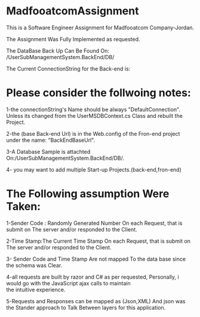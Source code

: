 # MadfooatcomAssignment
This is a Software Engineer Assignment for Madfooatcom Company-Jordan.

The Assignment Was Fully Implemented as requested.

The DataBase Back Up Can Be Found On:
/UserSubManagementSystem.BackEnd/DB/

The Current  ConnectionString for the Back-end is:

<add name="DefaultConnection" connectionString="data source=localhost\SQLEXPRESS; initial catalog=UserMSDB; integrated security=SSPI" providerName="System.Data.SqlClient" />

<h1>Please consider the follwoing notes:</h1>

1-the connectionString's Name should be always "DefaultConnection". Unless its changed from the UserMSDBContext.cs Class and rebuilt the Project.

2-the (base Back-end Url) is in the Web.config of the Fron-end project under the name: "BackEndBaseUrl".

3-A Database Sample is attachted On:/UserSubManagementSystem.BackEnd/DB/.


4- you may want to add multiple Start-up Projects.(back-end,fron-end) 



<h1>The Following assumption Were Taken: </h1>

1-Sender Code : Randomly Generated Number On each Request, that is submit on The server and/or responded to the Client.

2-Time Stamp:The Current Time Stamp On each Request, that is submit on The server and/or responded to the Client.

3- Sender Code and Time Stamp Are not mapped To the data base since the schema was Clear.

4-all requests are built by razor and C# as per requested, Personally, i would go with the JavaScript ajax calls to maintain  
 the intuitive experience.
 
5-Requests and Responses can be mapped as (Json,XML) And json was the Stander approach to Talk Between layers for this application.
